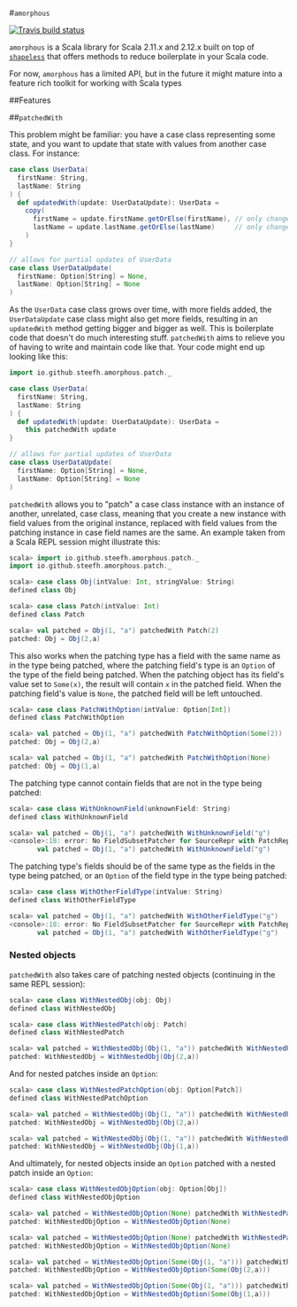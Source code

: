 #`amorphous`

[![Travis build status](https://travis-ci.org/SteefH/amorphous.svg?branch=master "Travis build status")](https://travis-ci.org/SteefH/amorphous)

`amorphous` is a Scala library for Scala 2.11.x and 2.12.x built on top of [`shapeless`](https://github.com/milessabin/shapeless) that offers methods to reduce boilerplate in your Scala code.

For now, `amorphous` has a limited API, but in the future it might mature into a feature rich toolkit for working with Scala types

##Features

##`patchedWith`

This problem might be familiar: you have a case class representing some state, and you want to update that state with values from another case class. For instance:

```scala
case class UserData(
  firstName: String,
  lastName: String
) {
  def updatedWith(update: UserDataUpdate): UserData =
	copy(
	  firstName = update.firstName.getOrElse(firstName), // only change if it is set in update
	  lastName = update.lastName.getOrElse(lastName)     // only change if it is set in update
	)
}

// allows for partial updates of UserData
case class UserDataUpdate(
  firstName: Option[String] = None,
  lastName: Option[String] = None
)
```

As the `UserData` case class grows over time, with more fields added, the `UserDataUpdate` case class might also get more fields, resulting in an `updatedWith` method getting bigger and bigger as well. This is boilerplate code that doesn't do much interesting stuff. `patchedWith` aims to relieve you of having to write and maintain code like that. Your code might end up looking like this:

```scala
import io.github.steefh.amorphous.patch._

case class UserData(
  firstName: String,
  lastName: String
) {
  def updatedWith(update: UserDataUpdate): UserData =
	this patchedWith update
}

// allows for partial updates of UserData
case class UserDataUpdate(
  firstName: Option[String] = None,
  lastName: Option[String] = None
)
```

`patchedWith` allows you to "patch" a case class instance with an instance of another, unrelated, case class, meaning that you create a new instance with field values from the original instance, replaced with field values from the patching instance in case field names are the same. An example taken from a Scala REPL session might illustrate this:

```scala
scala> import io.github.steefh.amorphous.patch._
import io.github.steefh.amorphous.patch._

scala> case class Obj(intValue: Int, stringValue: String)
defined class Obj

scala> case class Patch(intValue: Int)
defined class Patch

scala> val patched = Obj(1, "a") patchedWith Patch(2)
patched: Obj = Obj(2,a)
```

This also works when the patching type has a field with the same name as in the type being patched, where the patching field's type is an `Option` of the type of the field being patched. When the patching object has its field's value set to `Some(x)`, the result will contain `x` in the patched field. When the patching field's value is `None`, the patched field will be left untouched. 

```scala
scala> case class PatchWithOption(intValue: Option[Int])
defined class PatchWithOption

scala> val patched = Obj(1, "a") patchedWith PatchWithOption(Some(2))
patched: Obj = Obj(2,a)

scala> val patched = Obj(1, "a") patchedWith PatchWithOption(None)
patched: Obj = Obj(1,a)
```

The patching type cannot contain fields that are not in the type being patched:

```scala
scala> case class WithUnknownField(unknownField: String)
defined class WithUnknownField

scala> val patched = Obj(1, "a") patchedWith WithUnknownField("g")
<console>:18: error: No FieldSubsetPatcher for SourceRepr with PatchRepr
       val patched = Obj(1, "a") patchedWith WithUnknownField("g")
```

The patching type's fields should be of the same type as the fields in the type being patched, or an `Option` of the field type in the type being patched:

```scala
scala> case class WithOtherFieldType(intValue: String)
defined class WithOtherFieldType

scala> val patched = Obj(1, "a") patchedWith WithOtherFieldType("g")
<console>:18: error: No FieldSubsetPatcher for SourceRepr with PatchRepr
       val patched = Obj(1, "a") patchedWith WithOtherFieldType("g")
```

### Nested objects

`patchedWith` also takes care of patching nested objects (continuing in the same REPL session):

```scala
scala> case class WithNestedObj(obj: Obj)
defined class WithNestedObj

scala> case class WithNestedPatch(obj: Patch)
defined class WithNestedPatch

scala> val patched = WithNestedObj(Obj(1, "a")) patchedWith WithNestedPatch(Patch(2))
patched: WithNestedObj = WithNestedObj(Obj(2,a))
```

And for nested patches inside an `Option`:

```scala
scala> case class WithNestedPatchOption(obj: Option[Patch])
defined class WithNestedPatchOption

scala> val patched = WithNestedObj(Obj(1, "a")) patchedWith WithNestedPatchOption(Some(Patch(2)))
patched: WithNestedObj = WithNestedObj(Obj(2,a))

scala> val patched = WithNestedObj(Obj(1, "a")) patchedWith WithNestedPatchOption(None)
patched: WithNestedObj = WithNestedObj(Obj(1,a))
```

And ultimately, for nested objects inside an `Option` patched with a nested patch inside an `Option`:

```scala
scala> case class WithNestedObjOption(obj: Option[Obj])
defined class WithNestedObjOption

scala> val patched = WithNestedObjOption(None) patchedWith WithNestedPatchOption(Some(Patch(2)))
patched: WithNestedObjOption = WithNestedObjOption(None)

scala> val patched = WithNestedObjOption(None) patchedWith WithNestedPatchOption(None)
patched: WithNestedObjOption = WithNestedObjOption(None)

scala> val patched = WithNestedObjOption(Some(Obj(1, "a"))) patchedWith WithNestedPatchOption(Some(Patch(2)))
patched: WithNestedObjOption = WithNestedObjOption(Some(Obj(2,a)))

scala> val patched = WithNestedObjOption(Some(Obj(1, "a"))) patchedWith WithNestedPatchOption(None)
patched: WithNestedObjOption = WithNestedObjOption(Some(Obj(1,a)))
```
